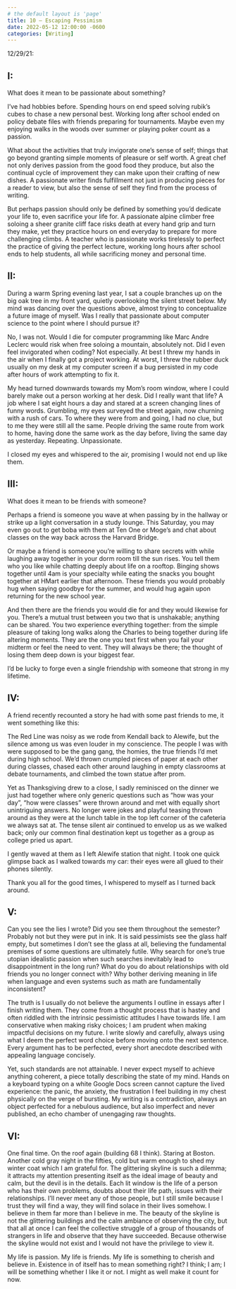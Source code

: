 ```yaml
---
# the default layout is 'page'
title: 10 — Escaping Pessimism
date: 2022-05-12 12:00:00 -0600
categories: [Writing]
---
```


12/29/21:

## I:

What does it mean to be passionate about something?

I’ve had hobbies before. Spending hours on end speed solving rubik’s cubes to chase a new personal best. Working long after school ended on policy debate files with friends preparing for tournaments. Maybe even my enjoying walks in the woods over summer or playing poker count as a passion.

What about the activities that truly invigorate one’s sense of self; things that go beyond granting simple moments of pleasure or self worth. A great chef not only derives passion from the good food they produce, but also the continual cycle of improvement they can make upon their crafting of new dishes. A passionate writer finds fulfillment not just in producing pieces for a reader to view, but also the sense of self they find from the process of writing.

But perhaps passion should only be defined by something you’d dedicate your life to, even sacrifice your life for. A passionate alpine climber free soloing a sheer granite cliff face risks death at every hand grip and turn they make, yet they practice hours on end everyday to prepare for more challenging climbs. A teacher who is passionate works tirelessly to perfect the practice of giving the perfect lecture, working long hours after school ends to help students, all while sacrificing money and personal time.

## II:

During a warm Spring evening last year, I sat a couple branches up on the big oak tree in my front yard, quietly overlooking the silent street below. My mind was dancing over the questions above, almost trying to conceptualize a future image of myself. Was I really that passionate about computer science to the point where I should pursue it?

No, I was not. Would I die for computer programming like Marc Andre Leclerc would risk when free soloing a mountain, absolutely not. Did I even feel invigorated when coding? Not especially. At best I threw my hands in the air when I finally got a project working. At worst, I threw the rubber duck usually on my desk at my computer screen if a bug persisted in my code after hours of work attempting to fix it.

My head turned downwards towards my Mom’s room window, where I could barely make out a person working at her desk. Did I really want that life? A job where I sat eight hours a day and stared at a screen changing lines of funny words. Grumbling, my eyes surveyed the street again, now churning with a rush of cars. To where they were from and going, I had no clue, but to me they were still all the same. People driving the same route from work to home, having done the same work as the day before, living the same day as yesterday. Repeating. Unpassionate.

I closed my eyes and whispered to the air, promising I would not end up like them.

## III:

What does it mean to be friends with someone?

Perhaps a friend is someone you wave at when passing by in the hallway or strike up a light conversation in a study lounge. This Saturday, you may even go out to get boba with them at Ten One or Moge’s and chat about classes on the way back across the Harvard Bridge.

Or maybe a friend is someone you’re willing to share secrets with while laughing away together in your dorm room till the sun rises. You tell them who you like while chatting deeply about life on a rooftop. Binging shows together until 4am is your specialty while eating the snacks you bought together at HMart earlier that afternoon. These friends you would probably hug when saying goodbye for the summer, and would hug again upon returning for the new school year.

And then there are the friends you would die for and they would likewise for you. There’s a mutual trust between you two that is unshakable; anything can be shared. You two experience everything together: from the simple pleasure of taking long walks along the Charles to being together during life altering moments. They are the one you text first when you fail your midterm or feel the need to vent. They will always be there; the thought of losing them deep down is your biggest fear.

I’d be lucky to forge even a single friendship with someone that strong in my lifetime.

## IV:

A friend recently recounted a story he had with some past friends to me, it went something like this:

The Red Line was noisy as we rode from Kendall back to Alewife, but the silence among us was even louder in my conscience. The people I was with were supposed to be the gang gang, the homies, the true friends I’d met during high school. We’d thrown crumpled pieces of paper at each other during classes, chased each other around laughing in empty classrooms at debate tournaments, and climbed the town statue after prom.

Yet as Thanksgiving drew to a close, I sadly reminisced on the dinner we just had together where only generic questions such as “how was your day”, “how were classes” were thrown around and met with equally short unintriguing answers. No longer were jokes and playful teasing thrown around as they were at the lunch table in the top left corner of the cafeteria we always sat at. The tense silent air continued to envelop us as we walked back; only our common final destination kept us together as a group as college pried us apart.

I gently waved at them as I left Alewife station that night. I took one quick glimpse back as I walked towards my car: their eyes were all glued to their phones silently.

Thank you all for the good times, I whispered to myself as I turned back around.

## V:

Can you see the lies I wrote? Did you see them throughout the semester? Probably not but they were put in ink. It is said pessimists see the glass half empty, but sometimes I don’t see the glass at all, believing the fundamental premises of some questions are ultimately futile. Why search for one’s true utopian idealistic passion when such searches inevitably lead to disappointment in the long run? What do you do about relationships with old friends you no longer connect with? Why bother deriving meaning in life when language and even systems such as math are fundamentally inconsistent?

The truth is I usually do not believe the arguments I outline in essays after I finish writing them. They come from a thought process that is hastey and often riddled with the intrinsic pessimistic attitudes I have towards life. I am conservative when making risky choices; I am prudent when making impactful decisions on my future. I write slowly and carefully, always using what I deem the perfect word choice before moving onto the next sentence. Every argument has to be perfected, every short anecdote described with appealing language concisely.

Yet, such standards are not attainable. I never expect myself to achieve anything coherent, a piece totally describing the state of my mind. Hands on a keyboard typing on a white Google Docs screen cannot capture the lived experience: the panic, the anxiety, the frustration I feel building in my chest physically on the verge of bursting. My writing is a contradiction, always an object perfected for a nebulous audience, but also imperfect and never published, an echo chamber of unengaging raw thoughts.

## VI:

One final time. On the roof again (building 68 I think). Staring at Boston. Another cold gray night in the fifties, cold but warm enough to shed my winter coat which I am grateful for. The glittering skyline is such a dilemma; it attracts my attention presenting itself as the ideal image of beauty and calm, but the devil is in the details. Each lit window is the life of a person who has their own problems, doubts about their life path, issues with their relationships. I’ll never meet any of those people, but I still smile because I trust they will find a way, they will find solace in their lives somehow. I believe in them far more than I believe in me. The beauty of the skyline is not the glittering buildings and the calm ambiance of observing the city, but that all at once I can feel the collective struggle of a group of thousands of strangers in life and observe that they have succeeded. Because otherwise the skyline would not exist and I would not have the privilege to view it.

My life is passion. My life is friends. My life is something to cherish and believe in. Existence in of itself has to mean something right? I think; I am; I will be something whether I like it or not. I might as well make it count for now.